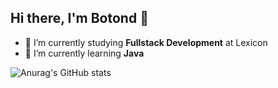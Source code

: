## Hi there, I'm Botond 👋

- 🔭 I’m currently studying **Fullstack Development** at Lexicon
- 🌱 I’m currently learning **Java**


![Anurag's GitHub stats](https://github-readme-stats.vercel.app/api?username=TarzanOfIron&show_icons=true&theme=vision-friendly-dark)

<!--
**TarzanOfIron/TarzanOfIron** is a ✨ _special_ ✨ repository because its `README.md` (this file) appears on your GitHub profile.

Here are some ideas to get you started:

- 🔭 I’m currently working on ...
- 🌱 I’m currently learning ...
- 👯 I’m looking to collaborate on ...
- 🤔 I’m looking for help with ...
- 💬 Ask me about ...
- 📫 How to reach me: ...
- 😄 Pronouns: ...
- ⚡ Fun fact: ...
-->
